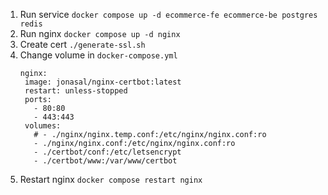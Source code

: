 1. Run service
   `docker compose up -d ecommerce-fe ecommerce-be postgres redis`
2. Run nginx
   `docker compose up -d nginx`
3. Create cert
   `./generate-ssl.sh`
4. Change volume in `docker-compose.yml`
   ```
   nginx:
    image: jonasal/nginx-certbot:latest
    restart: unless-stopped
    ports:
      - 80:80
      - 443:443
    volumes:
      # - ./nginx/nginx.temp.conf:/etc/nginx/nginx.conf:ro
      - ./nginx/nginx.conf:/etc/nginx/nginx.conf:ro
      - ./certbot/conf:/etc/letsencrypt
      - ./certbot/www:/var/www/certbot
   ```
5. Restart nginx
   `docker compose restart nginx`
